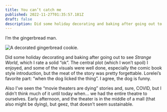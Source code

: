 ```yaml
---
title: You can’t catch me
published: 2022-11-27T01:35:57.181Z
draft: false
description: Did some holiday decorating and baking after going out to see Strange World.
---
```

I’m the gingerbread man.

![A decorated gingerbread cookie.](https://coffee-cake.nyc3.digitaloceanspaces.com/images/2022/gingerbread.jpeg)

Did some holiday decorating and baking after going out to see _Strange World_, which I rate a solid “ok”. The central plot (which I won’t spoil) I enjoyed, and some of the visuals were well done, especially the comic book style introduction, but the meat of the story was pretty forgettable. Lorelei’s favorite part: “when the dog licked the thing”. I agree, the dog is funny.

Also I’ve seen the “movie theaters are dying” stories and, sure, COVID, but I didn’t think much of it until today when… we had the entire theatre to ourselves. Early afternoon, and the theater is in the middle of a mall (that also might be dying), but geez, that doesn’t seem sustainable.